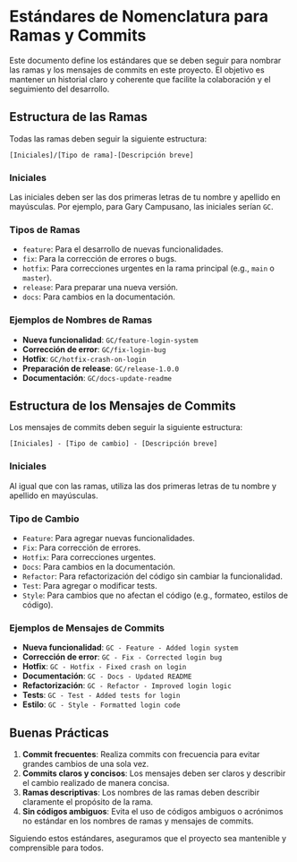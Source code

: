 # Estándares de Nomenclatura para Ramas y Commits

Este documento define los estándares que se deben seguir para nombrar las ramas y los mensajes de commits en este proyecto. El objetivo es mantener un historial claro y coherente que facilite la colaboración y el seguimiento del desarrollo.

## Estructura de las Ramas

Todas las ramas deben seguir la siguiente estructura:

```
[Iniciales]/[Tipo de rama]-[Descripción breve]
```

### Iniciales

Las iniciales deben ser las dos primeras letras de tu nombre y apellido en mayúsculas. Por ejemplo, para Gary Campusano, las iniciales serían `GC`.

### Tipos de Ramas

- `feature`: Para el desarrollo de nuevas funcionalidades.
- `fix`: Para la corrección de errores o bugs.
- `hotfix`: Para correcciones urgentes en la rama principal (e.g., `main` o `master`).
- `release`: Para preparar una nueva versión.
- `docs`: Para cambios en la documentación.

### Ejemplos de Nombres de Ramas

- **Nueva funcionalidad**: `GC/feature-login-system`
- **Corrección de error**: `GC/fix-login-bug`
- **Hotfix**: `GC/hotfix-crash-on-login`
- **Preparación de release**: `GC/release-1.0.0`
- **Documentación**: `GC/docs-update-readme`

## Estructura de los Mensajes de Commits

Los mensajes de commits deben seguir la siguiente estructura:

```
[Iniciales] - [Tipo de cambio] - [Descripción breve]
```

### Iniciales

Al igual que con las ramas, utiliza las dos primeras letras de tu nombre y apellido en mayúsculas.

### Tipo de Cambio

- `Feature`: Para agregar nuevas funcionalidades.
- `Fix`: Para corrección de errores.
- `Hotfix`: Para correcciones urgentes.
- `Docs`: Para cambios en la documentación.
- `Refactor`: Para refactorización del código sin cambiar la funcionalidad.
- `Test`: Para agregar o modificar tests.
- `Style`: Para cambios que no afectan el código (e.g., formateo, estilos de código).

### Ejemplos de Mensajes de Commits

- **Nueva funcionalidad**: `GC - Feature - Added login system`
- **Corrección de error**: `GC - Fix - Corrected login bug`
- **Hotfix**: `GC - Hotfix - Fixed crash on login`
- **Documentación**: `GC - Docs - Updated README`
- **Refactorización**: `GC - Refactor - Improved login logic`
- **Tests**: `GC - Test - Added tests for login`
- **Estilo**: `GC - Style - Formatted login code`

## Buenas Prácticas

1. **Commit frecuentes**: Realiza commits con frecuencia para evitar grandes cambios de una sola vez.
2. **Commits claros y concisos**: Los mensajes deben ser claros y describir el cambio realizado de manera concisa.
3. **Ramas descriptivas**: Los nombres de las ramas deben describir claramente el propósito de la rama.
4. **Sin códigos ambiguos**: Evita el uso de códigos ambiguos o acrónimos no estándar en los nombres de ramas y mensajes de commits.

Siguiendo estos estándares, aseguramos que el proyecto sea mantenible y comprensible para todos.
